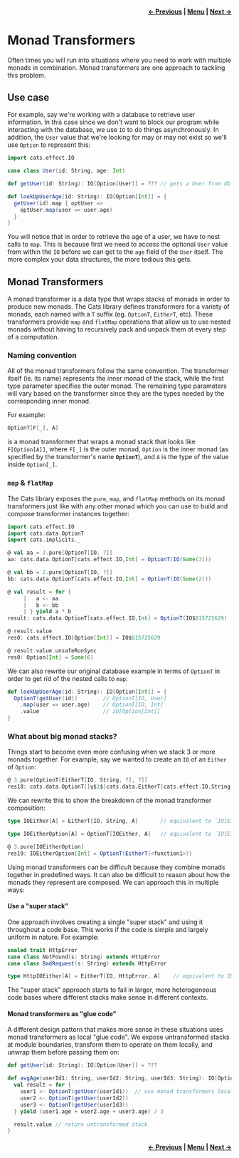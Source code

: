 <h4 align="right">
    <a href="lesson4_8_state.md">← Previous</a> |
    <a href="../README.md">Menu</a> |
    <a href="../_5_functional_programming_applicatives/lesson5_1_semigroupal.md">Next →</a>
</h4>

<h1>Monad Transformers</h1>

Often times you will run into situations where you need to work with multiple monads in combination. Monad transformers
are one approach to tackling this problem.

<h2>Use case</h2>

For example, say we're working with a database to retrieve user information. In this case since we don't want to block 
our program while interacting with the database, we use `IO` to do things asynchronously. In addition, the `User` 
value that we're looking for may or may not exist so we'll use `Option` to represent this:

```scala
import cats.effect.IO

case class User(id: String, age: Int)

def getUser(id: String): IO[Option[User]] = ??? // gets a User from db

def lookUpUserAge(id: String): IO[Option[Int]] = {
  getUser(id).map { optUser =>
    optUser.map(user => user.age)
  }
}
```

You will notice that in order to retrieve the age of a user, we have to nest calls to `map`. This is because first we 
need to access the optional `User` value from within the `IO` before we can get to the `age` field of the `User` itself.
The more complex your data structures, the more tedious this gets.

<h2>Monad Transformers</h2>

A monad transformer is a data type that wraps stacks of monads in order to produce new monads. The Cats library defines 
transformers for a variety of monads, each named with a `T` suffix (eg. `OptionT`, `EitherT`, etc). These transformers 
provide `map` and `flatMap` operations that allow us to use nested monads without having to recursively pack and unpack 
them at every step of a computation.

<h3>Naming convention</h3>

All of the monad transformers follow the same convention. The transformer itself (ie. its name) represents the inner 
monad of the stack, while the first type parameter specifies the outer monad. The remaining type parameters will vary 
based on the transformer since they are the types needed by the corresponding inner monad.

For example: 

```scala
OptionT[F[_], A] 
```

is a monad transformer that wraps a monad stack that looks like `F[Option[A]]`, where `F[_]` is the outer monad, 
`Option` is the inner monad (as specified by the transformer's name **`OptionT`**), and `A` is the type of the value 
inside `Option[_]`.

<h3><code>map</code> & <code>flatMap</code></h3>

The Cats library exposes the `pure`, `map`, and `flatMap` methods on its monad transformers just like with any other 
monad which you can use to build and compose transformer instances together:

```scala
import cats.effect.IO
import cats.data.OptionT
import cats.implicits._

@ val aa = 3.pure[OptionT[IO, ?]]
aa: cats.data.OptionT[cats.effect.IO,Int] = OptionT(IO(Some(3)))

@ val bb = 2.pure[OptionT[IO, ?]]
bb: cats.data.OptionT[cats.effect.IO,Int] = OptionT(IO(Some(2)))

@ val result = for {
     |   a <- aa
     |   b <- bb
     | } yield a * b
result: cats.data.OptionT[cats.effect.IO,Int] = OptionT(IO$815725629)

@ result.value
res0: cats.effect.IO[Option[Int]] = IO$815725629

@ result.value.unsafeRunSync
res0: Option[Int] = Some(6)
```

We can also rewrite our original database example in terms of `OptionT` in order to get rid of the nested calls to 
`map`:

```scala
def lookUpUserAge(id: String): IO[Option[Int]] = {
  OptionT(getUser(id))        // OptionT[IO, User]
    .map(user => user.age)    // OptionT[IO, Int]
    .value                    // IO[Option[Int]]
}
```

<h3>What about big monad stacks?</h3>

Things start to become even more confusing when we stack 3 or more monads together. For example, say we wanted to create
an `IO` of an `Either` of `Option`:

```scala
@ 3.pure[OptionT[EitherT[IO, String, ?], ?]]
res18: cats.data.OptionT[[γ$1$]cats.data.EitherT[cats.effect.IO,String,γ$1$],Int] = OptionT(EitherT(<function1>))
```

We can rewrite this to show the breakdown of the monad transformer composition:

```scala
type IOEither[A] = EitherT[IO, String, A]       // equivalent to `IO[Either[String, A]]`

type IOEitherOption[A] = OptionT[IOEither, A]   // equivalent to `IO[Either[String, Option[A]]]`

@ 3.pure[IOEitherOption]
res19: IOEitherOption[Int] = OptionT(EitherT(<function1>))
```

Using monad transformers can be difficult because they combine monads together in predefined ways. It can also be 
difficult to reason about how the monads they represent are composed. We can approach this in multiple ways:

<h4>Use a "super stack"</h4>

One approach involves creating a single "super stack" and using it throughout a code base. This works if the code is 
simple and largely uniform in nature. For example:

```scala
sealed trait HttpError
case class NotFound(s: String) extends HttpError
case class BadRequest(s: String) extends HttpError

type HttpIOEither[A] = EitherT[IO, HttpError, A]    // equivalent to IO[Either[HttpError, A]]
```

The "super stack" approach starts to fail in larger, more heterogeneous code bases where different stacks make sense in
different contexts.

<h4>Monad transformers as "glue code"</h4>

A different design pattern that makes more sense in these situations uses monad transformers as local "glue code". We
expose untransformed stacks at module boundaries, transform them to operate on them locally, and unwrap them before 
passing them on:

```scala
def getUser(id: String): IO[Option[User]] = ???

def avgAge(userId1: String, userId2: String, userId3: String): IO[Option[Int]] = {
  val result = for {
    user1 <- OptionT(getUser(userId1))  // use monad transformers locally to simplify composition
    user2 <- OptionT(getUser(userId2))
    user3 <- OptionT(getUser(userId3))
  } yield (user1.age + user2.age + user3.age) / 3

  result.value // return untransformed stack
}
```

<h4 align="right">
    <a href="lesson4_8_state.md">← Previous</a> |
    <a href="../README.md">Menu</a> |
    <a href="../_5_functional_programming_applicatives/lesson5_1_semigroupal.md">Next →</a>
</h4>